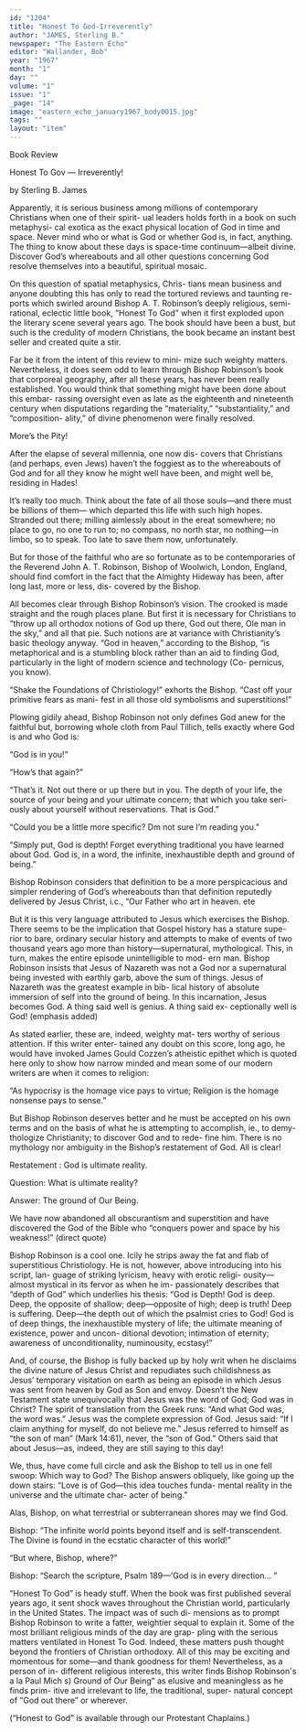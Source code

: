 ```yaml
---
id: "1204"
title: "Honest To God-Irreverently"
author: "JAMES, Sterling B."
newspaper: "The Eastern Echo"
editor: "Wallander, Bob"
year: "1967"
month: "1"
day: ""
volume: "1"
issue: "1"
_page: "14"
image: "eastern_echo_january1967_body0015.jpg"
tags: ""
layout: "item"
---
```

Book Review

Honest To Gov — Irreverently!

by Sterling B. James

Apparently, it is serious business among millions
of contemporary Christians when one of their spirit-
ual leaders holds forth in a book on such metaphysi-
cal exotica as the exact physical location of God in
time and space. Never mind who or what is God or
whether God is, in fact, anything. The thing to know
about these days is space-time continuum—albeit
divine. Discover God’s whereabouts and all other
questions concerning God resolve themselves into a
beautiful, spiritual mosaic.

On this question of spatial metaphysics, Chris-
tians mean business and anyone doubting this has
only to read the tortured reviews and taunting re-
ports which swirled around Bishop A. T. Robinson’s
deeply religious, semi-rational, eclectic little book,
“Honest To God” when it first exploded upon the
literary scene several years ago. The book should
have been a bust, but such is the credulity of modern
Christians, the book became an instant best seller
and created quite a stir.

Far be it from the intent of this review to mini-
mize such weighty matters. Nevertheless, it does
seem odd to learn through Bishop Robinson’s book
that corporeal geography, after all these years, has
never been really established. You would think that
something might have been done about this embar-
rassing oversight even as late as the eighteenth and
nineteenth century when disputations regarding the
“materiality,” “substantiality,” and “composition-
ality,” of divine phenomenon were finally resolved.

More’s the Pity!

After the elapse of several millennia, one now dis-
covers that Christians (and perhaps, even Jews)
haven’t the foggiest as to the whereabouts of God
and for all they know he might well have been, and
might well be, residing in Hades!

It’s really too much. Think about the fate of all
those souls—and there must be billions of them—
which departed this life with such high hopes.
Stranded out there; milling aimlessly about in the
ereat somewhere; no place to go, no one to run to;
no compass, no north star, no nothing—in limbo, so
to speak. Too late to save them now, unfortunately.

But for those of the faithful who are so fortunate
as to be contemporaries of the Reverend John A. T.
Robinson, Bishop of Woolwich, London, England,
should find comfort in the fact that the Almighty
Hideway has been, after long last, more or less, dis-
covered by the Bishop.

All becomes clear through Bishop Robinson’s
vision. The crooked is made straight and the rough
places plane. But first it is necessary for Christians
to “throw up all orthodox notions of God up there,
God out there, Ole man in the sky,” and all that pie.
Such notions are at variance with Christianity’s
basic theology anyway. “God in heaven,” according
to the Bishop, “is metaphorical and is a stumbling
block rather than an aid to finding God, particularly
in the light of modern science and technology (Co-
pernicus, you know).

“Shake the Foundations of Christiology!” exhorts
the Bishop. “Cast off your primitive fears as mani-
fest in all those old symbolisms and superstitions!”

Plowing gidily ahead, Bishop Robinson not only
defines God anew for the faithful but, borrowing
whole cloth from Paul Tillich, tells exactly where
God is and who God is:

“God is in you!”

“How’s that again?”

“That’s it. Not out there or up there but in you.
The depth of your life, the source of your being and
your ultimate concern; that which you take seri-
ously about yourself without reservations. That is
God.”

“Could you be a little more specific? Dm not sure
I’m reading you.”

“Simply put, God is depth! Forget everything
traditional you have learned about God. God is, in a
word, the infinite, inexhaustible depth and ground
of being.”

Bishop Robinson considers that definition to be a
more perspicacious and simpler rendering of God’s
whereabouts than that definition reputedly delivered
by Jesus Christ, i.c., “Our Father who art in heaven.
ete

But it is this very language attributed to Jesus
which exercises the Bishop. There seems to be the
implication that Gospel history has a stature supe-
rior to bare, ordinary secular history and attempts
to make of events of two thousand years ago more
than history—supernatural, mythological. This, in
turn, makes the entire episode unintelligible to mod-
ern man. Bishop Robinson insists that Jesus of
Nazareth was not a God nor a supernatural being
invested with earthly garb, above the sum of things.
Jesus of Nazareth was the greatest example in bib-
lical history of absolute immersion of self into the
ground of being. In this incarnation, Jesus becomes
God. A thing said well is genius. A thing said ex-
ceptionally well is God! (emphasis added)

As stated earlier, these are, indeed, weighty mat-
ters worthy of serious attention. If this writer enter-
tained any doubt on this score, long ago, he would
have invoked James Gould Cozzen’s atheistic epithet
which is quoted here only to show how narrow
minded and mean some of our modern writers are
when it comes to religion:

“As hypocrisy is the homage vice pays to
virtue; Religion is the homage nonsense
pays to sense.”

But Bishop Robinson deserves better and he must
be accepted on his own terms and on the basis of
what he is attempting to accomplish, ie., to demy-
thologize Christianity; to discover God and to rede-
fine him. There is no mythology nor ambiguity in
the Bishop’s restatement of God. All is clear!

Restatement : God is ultimate reality.

Question: What is ultimate reality?

Answer: The ground of Our Being.

We have now abandoned all obscurantism and
superstition and have discovered the God of the
Bible who “conquers power and space by his
weakness!” (direct quote)

Bishop Robinson is a cool one. Icily he strips away
the fat and flab of superstitious Christiology. He is
not, however, above introducing into his script, lan-
guage of striking lyricism, heavy with erotic religi-
ousity—almost mystical in its fervor as when he im-
passionately describes that “depth of God” which
underlies his thesis: “God is Depth! God is deep.
Deep, the opposite of shallow; deep—opposite of
high; deep is truth! Deep is suffering. Deep—the
depth out of which the psalmist cries to God! God
is of deep things, the inexhaustible mystery of life;
the ultimate meaning of existence, power and uncon-
ditional devotion; intimation of eternity; awareness
of unconditionality, numinousity, ecstasy!”

And, of course, the Bishop is fully backed up by
holy writ when he disclaims the divine nature of
Jesus Christ and repudiates such childishness as
Jesus’ temporary visitation on earth as being an
episode in which Jesus was sent from heaven by God
as Son and envoy. Doesn’t the New Testament state
unequivocally that Jesus was the word of God; God
was in Christ? The spirit of translation from the
Greek runs: “And what God was, the word was.”
Jesus was the complete expression of God. Jesus
said: “If I claim anything for myself, do not believe
me.” Jesus referred to himself as “the son of man”
(Mark 14:61), never, the “son of God.” Others said
that about Jesus—as, indeed, they are still saying
to this day!

We, thus, have come full circle and ask the Bishop
to tell us in one fell swoop: Which way to God? The
Bishop answers obliquely, like going up the down
stairs: “Love is of God—this idea touches funda-
mental reality in the universe and the ultimate char-
acter of being.”

Alas, Bishop, on what terrestrial or subterranean
shores may we find God.

Bishop: “The infinite world points beyond itself
and is self-transcendent. The Divine is found in the
ecstatic character of this world!”

“But where, Bishop, where?”

Bishop: “Search the scripture, Psalm 189—‘God is
in every direction... ”

“Honest To God” is heady stuff. When the book
was first published several years ago, it sent shock
waves throughout the Christian world, particularly
in the United States. The impact was of such di-
mensions as to prompt Bishop Robinson to write a
fatter, weightier sequal to explain it. Some of the
most brilliant religious minds of the day are grap-
pling with the serious matters ventilated in Honest
To God. Indeed, these matters push thought beyond
the frontiers of Christian orthodoxy. All of this may
be exciting and momentous for some—and thank
goodness for them! Nevertheless, as a person of in-
different religious interests, this writer finds Bishop
Robinson's a la Paul Mich s) Ground of Our
Being” as elusive and meaningless as he finds prim-
itive and irrelevant to life, the traditional, super-
natural concept of “God out there” or wherever.

(“Honest to God” is available through our
Protestant Chaplains.)
